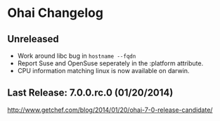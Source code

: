 # Ohai Changelog

## Unreleased

* Work around libc bug in `hostname --fqdn`
* Report Suse and OpenSuse seperately in the :platform attribute.
* CPU information matching linux is now available on darwin.

## Last Release: 7.0.0.rc.0 (01/20/2014)

http://www.getchef.com/blog/2014/01/20/ohai-7-0-release-candidate/
